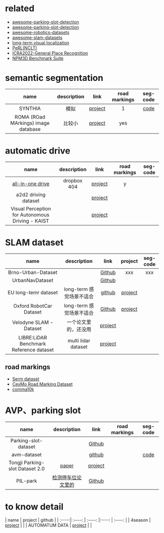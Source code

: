 # related
- [awesome-parking-slot-detection](https://github.com/lymhust/awesome-parking-slot-detection/blob/ed6b9257611cc0e5ecac9f911885d0d4817fbd85/README.md)
- [awesome-parking-slot-detection](https://github.com/Cedric-Perauer/awesome-parking-slot-detection)
- [awesome-robotics-datasets](https://github.com/mint-lab/awesome-robotics-datasets)
- [awesome-slam-datasets](https://github.com/youngguncho/awesome-slam-datasets)
- [long-term visual localization](https://www.visuallocalization.net/datasets/)
- [PeRL(NCLT)](https://robots.engin.umich.edu/)
- [ICRA2022-General Place Recognition](https://sites.google.com/andrew.cmu.edu/gpr-competition/)
- [NPM3D Benchmark Suite](https://npm3d.fr/)
# semantic segmentation
| name | description | link | road markings | seg-code | 
| :----:| :----: | :----: |:----: | :----:  |
| SYNTHIA | 模拟 | [project](http://synthia-dataset.net/) | 1 | [code](https://github.com/voldemortX/pytorch-auto-drive/blob/9ec8172481b6d38201bdc2308caadc8a5feb02f5/tools/shells/deeplabv2_synthia_512x1024.sh) | 
| ROMA (ROad MArkings) image database | 比较小 | [project](http://perso.lcpc.fr/tarel.jean-philippe/bdd/) | yes | |

# automatic drive
| name | description | link | road markings | seg-code | 
| :----:| :----: | :----: |:----: | :----:  |
| [all-in-one drive](https://www.xinshuoweng.com/papers/AIODrive/arXiv.pdf)| dropbox 404 | [project](http://www.aiodrive.org/index.html) | y | |
| a2d2 driving dataset| | [project](https://www.a2d2.audi/a2d2/en.html) | |  
| Visual Perception for Autonomous Driving - KAIST | | [project](https://sites.google.com/view/multispectral/home) | | | 
# SLAM dataset
| name | description | link | project | seg-code |
| :----:| :----: | :----: |:----: | :----:  |
| Brno-Urban-Dataset | | [Github](https://github.com/Robotics-BUT/Brno-Urban-Dataset)|xxx | xxx|
| UrbanNavDataset | | [Github](https://github.com/weisongwen/UrbanNavDataset) | | |
| EU long-temr dataset| long-term 感觉场景不适合 | [github](https://github.com/epan-utbm/utbm_robocar_dataset) | [project](https://epan-utbm.github.io/utbm_robocar_dataset/) | |
| Oxford RobotCar Dataset | long-term 感觉场景不适合 |  [Github](https://github.com/ori-mrg/robotcar-dataset-sdk) | [project](https://robotcar-dataset.robots.ox.ac.uk/) | | 
| Velodyne SLAM - Dataset | 一个论文里的，还没用 | [project](https://www.mrt.kit.edu/z/publ/download/velodyneslam/dataset.html) | | |
| LIBRE:LiDAR Benchmark Reference dataset | multi lidar dataset |  [project](https://sites.google.com/g.sp.m.is.nagoya-u.ac.jp/libre-dataset/)| | | 
## road markings
- [Serm dataset](https://github.com/SeRM-dataset/dataset)
- [CeyMo Road Marking Dataset](https://github.com/oshadajay/CeyMo)
- [comma10k](https://github.com/commaai/comma10k)

# AVP、parking slot
| name | description | link | road markings | seg-code | 
| :----:| :----: | :----: |:----: | :----:  |
| Parking-slot-dataset | | [Github](https://github.com/wuzzh/Parking-slot-dataset) |  | | 
| avm-dataset| | [github](https://github.com/ChulhoonJang/avm_dataset) | | [code](https://github.com/ChulhoonJang/avm_ss) | | |
| Tongji Parking-slot Dataset 2.0 | [paper](https://cslinzhang.github.io/deepps/parkingslot.pdf) | [project](https://cslinzhang.github.io/deepps/) |  | |
| PIL-park | [检测停车位论文里的](https://ieeexplore.ieee.org/stamp/stamp.jsp?tp=&arnumber=9199853) |  [Github](https://github.com/dohoseok/context-based-parking-slot-detect/) | 

# to know detail
| name | project | github | 
| :----:| :----: | :----: |:----: | :----:  |
| 4season | [project](https://www.4seasons-dataset.com/) | |
| AUTOMATUM DATA | [project](https://automatum-data.com/get-free-dataset) | |

